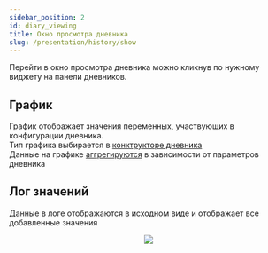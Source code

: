 ```yaml
---
sidebar_position: 2
id: diary_viewing
title: Окно просмотра дневника
slug: /presentation/history/show
---
```


Перейти в окно просмотра дневника можно кликнув по нужному виджету на панели дневников.

## График

График отображает значения переменных, участвующих в конфигурации дневника.  
Тип графика выбирается в [конктрукторе дневника](/docs/presentation/history/constructor_diary#diary_costructor_charts)  
Данные на графике [аггрегируются](/docs//presentation/history/constructor_diary#diary_costructor_aggregation) в зависимости от параметров дневника

## Лог значений

Данные в логе отображаются в исходном виде и отображает все добавленные значения

<div align="center"><img type="imgscreen" src="/WM_doc/img/presentation/diary/diaryFullView.png"/></div>

